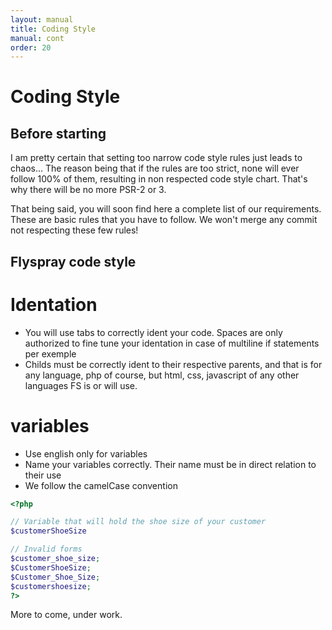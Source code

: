 ```yaml
---
layout: manual
title: Coding Style
manual: cont
order: 20
---
```


Coding Style
============

Before starting
---------------

I am pretty certain that setting too narrow code style rules just leads to chaos... The reason being that if the rules are too strict, none will ever follow 100% of them, resulting in non respected code style chart. That's why there will be no more PSR-2 or 3.

That being said, you will soon find here a complete list of our requirements. These are basic rules that you have to follow. We won't merge any commit not respecting these few  rules!


Flyspray code style
-------------------

# Identation

* You will use tabs to correctly ident your code. Spaces are only authorized to fine tune your identation in case of multiline if statements per exemple
* Childs must be correctly ident to their respective parents, and that is for any language, php of course, but html, css, javascript of any other languages FS is or will use.

# variables

* Use english only for variables
* Name your variables correctly. Their name must be in direct relation to their use
* We follow the camelCase convention
``` php
<?php

// Variable that will hold the shoe size of your customer
$customerShoeSize

// Invalid forms
$customer_shoe_size;
$CustomerShoeSize;
$Customer_Shoe_Size;
$customershoesize;
?>
```

More to come, under work.